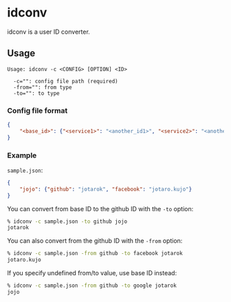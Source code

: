 # idconv

idconv is a user ID converter.

## Usage

```
Usage: idconv -c <CONFIG> [OPTION] <ID>

  -c="": config file path (required)
  -from="": from type
  -to="": to type
```

### Config file format

```json
{
    "<base_id>": {"<service1>": "<another_id1>", "<service2>": "<another_id2>"}
}
```

### Example

`sample.json`:

```json
{
    "jojo": {"github": "jotarok", "facebook": "jotaro.kujo"}
}
```

You can convert from base ID to the github ID with the `-to` option:

```bash
% idconv -c sample.json -to github jojo
jotarok
```

You can also convert from the github ID with the `-from` option:

```bash
% idconv -c sample.json -from github -to facebook jotarok
jotaro.kujo
```

If you specify undefined from/to value, use base ID instead:

```bash
% idconv -c sample.json -from github -to google jotarok
jojo
```
